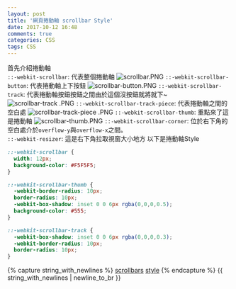 ```yaml
---
layout: post
title: '網頁捲動軸 scrollbar Style'
date: 2017-10-12 16:48
comments: true
categories: CSS
tags: CSS
---
```

首先介紹捲動軸<br>
`::-webkit-scrollbar`: 代表整個捲動軸
![scrollbar.PNG](https://s3-ap-northeast-1.amazonaws.com/gregningpublic/5DGXnhAuTD2TbX784Gli_scrollbar.PNG)
`::-webkit-scrollbar-button`: 代表捲動軸上下按鈕
![scrollbar-button.PNG](https://s3-ap-northeast-1.amazonaws.com/gregningpublic/qZpepPFvRjKTCI0jzs9l_scrollbar-button.PNG)
`::-webkit-scrollbar-track`: 代表捲動軸按鈕按鈕之間由於這個沒按鈕就將就下~
![scrollbar-track .PNG](https://s3-ap-northeast-1.amazonaws.com/gregningpublic/oNFPnfkQTRSPQm4W2iCa_scrollbar-track+.PNG)
`::-webkit-scrollbar-track-piece`: 代表捲動軸之間的空白處
![scrollbar-track-piece .PNG](https://s3-ap-northeast-1.amazonaws.com/gregningpublic/fzOVGByTLyL5sUZp7ZQk_scrollbar-track-piece+.PNG)
`::-webkit-scrollbar-thumb`: 重點來了這是捲動軸
![scrollbar-thumb.PNG](https://s3-ap-northeast-1.amazonaws.com/gregningpublic/ke9cL9XTOasv6mJcorgA_scrollbar-thumb.PNG)
`::-webkit-scrollbar-corner`: 位於右下角的空白處介於`overflow-y`與`overflow-x`之間。<br>
`::-webkit-resizer`: 這是右下角拉取視窗大小地方
以下是捲動軸Style
```css
::-webkit-scrollbar {
  width: 12px;
  background-color: #F5F5F5;
}

::-webkit-scrollbar-thumb {
  -webkit-border-radius: 10px;
  border-radius: 10px;
  -webkit-box-shadow: inset 0 0 6px rgba(0,0,0,0.5);
  background-color: #555;
}

::-webkit-scrollbar-track {
  -webkit-box-shadow: inset 0 0 6px rgba(0,0,0,0.3);
  -webkit-border-radius: 10px;
  border-radius: 10px;
}
```
{% capture string_with_newlines %}
[scrollbars](https://css-tricks.com/custom-scrollbars-in-webkit/)
[style](https://codepen.io/devstreak/pen/dMYgeO)
{% endcapture %}
{{ string_with_newlines | newline_to_br }}